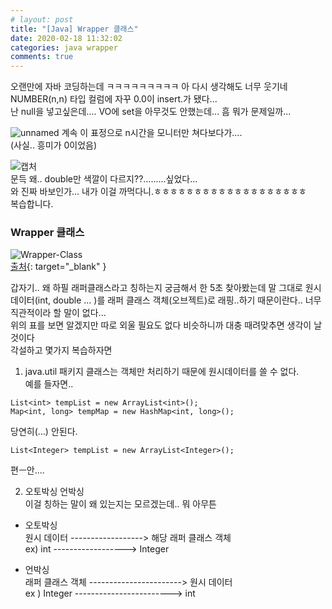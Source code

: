 ```yaml
---
# layout: post
title: "[Java] Wrapper 클래스"
date: 2020-02-18 11:32:02
categories: java wrapper
comments: true
---
```

    
   
  
오랜만에 자바 코딩하는데 ㅋㅋㅋㅋㅋㅋㅋㅋㅋ 아 다시 생각해도 너무 웃기네  
NUMBER(n,n) 타입 컬럼에 자꾸 0.0이 insert.가 됐다...  
난 null을 넣고싶은데.... VO에 set을 아무것도 안했는데... 흠 뭐가 문제일까...     
    
  
![unnamed](https://user-images.githubusercontent.com/41671001/74699039-f6ca6580-5242-11ea-90a1-f091c6489620.jpg)
계속 이 표정으로 n시간을 모니터만 쳐다보다가....  
(사실.. 흥미가 0이었음)    
   
![캡처](https://user-images.githubusercontent.com/41671001/74699384-e36bca00-5243-11ea-8b42-8581e073fa46.JPG)  
문득 왜.. double만 색깔이 다르지??.........싶었다...  
와 진짜 바보인가... 내가 이걸 까먹다니.ㅎㅎㅎㅎㅎㅎㅎㅎㅎㅎㅎㅎㅎㅎㅎㅎㅎㅎㅎ  
복습합니다.  
  
  
### Wrapper 클래스  
![Wrapper-Class](https://user-images.githubusercontent.com/41671001/74713070-22f9dc80-526b-11ea-860a-6385c205d520.png)  
[출처](https://www.geeksforgeeks.org/wrapper-classes-java/){: target="_blank" }  
  
갑자기.. 왜 하필 래퍼클래스라고 칭하는지 궁금해서 한 5초 찾아봤는데 말 그대로 원시 데이터(int, double ... )를 
래퍼 클래스 객체(오브젝트)로 래핑..하기 때문이란다.. 너무 직관적이라 할 말이 없다...  
위의 표를 보면 알겠지만 따로 외울 필요도 없다 비슷하니까 대충 때려맞추면 생각이 날 것이다  
각설하고 몇가지 복습하자면  
  
1. java.util 패키지 클래스는 객체만 처리하기 때문에 원시데이터를 쓸 수 없다.  
예를 들자면..  
```  
List<int> tempList = new ArrayList<int>();  
Map<int, long> tempMap = new HashMap<int, long>();  
```
당연히(...) 안된다.  
``` 
List<Integer> tempList = new ArrayList<Integer>();  
```  
편ㅡ안....  
   
2. 오토박싱 언박싱  
이걸 칭하는 말이 왜 있는지는 모르겠는데.. 뭐 아무튼  
- 오토박싱  
원시 데이터 ------------------> 해당 래퍼 클래스 객체  
ex) int        ------------------>  Integer  
  
- 언박싱  
래퍼 클래스 객체 -----------------------> 원시 데이터  
ex ) Integer        ------------------------>   int  
  

 